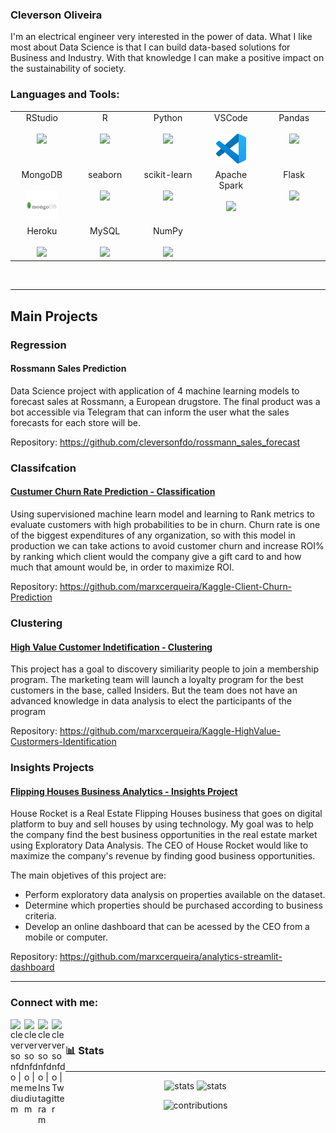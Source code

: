 ### Cleverson Oliveira

I'm an electrical engineer very interested in the power of data. What I like most about Data Science is that I can build data-based solutions for Business and Industry. With that knowledge I can make a positive impact on the sustainability of society.

### Languages and Tools:
<p align="left">
 <table>
  <tbody>
    <tr valign="top"> 
     <td width="20%" align="center">
        <span>RStudio</span><br><br>
        <img height="48px" src="https://github.com/cleversonfdo/cleversonfdo/assets/87786119/30373b27-2871-4b5b-afdd-319ec51d2753">
      </td>
     <td width="20%" align="center">
        <span>R</span><br><br>
        <img height="48px" src="https://github.com/cleversonfdo/cleversonfdo/assets/87786119/7270becb-a5f9-438f-abed-2824d81074e3">
      </td>
     <td width="20%" align="center">
        <span>Python</span><br><br>
        <img height="48px" src="https://cdn.svgporn.com/logos/python.svg">
      </td>
      <td width="20%" align="center">
        <span>VSCode</span><br><br>
        <img height="48px" src="https://raw.githubusercontent.com/github/explore/80688e429a7d4ef2fca1e82350fe8e3517d3494d/topics/visual-studio-code/visual-studio-code.png">
      </td>
      <td width="20%" align="center">
        <span>Pandas</span><br><br>
        <img height="48px" src="https://github.com/cleversonfdo/cleversonfdo/assets/87786119/9ab98860-08bc-4260-9341-3554249c73ea">
      </td>
    </tr>
    <tr valign="top">
      <td width="20%" align="center">
        <span>MongoDB</span><br><br>
        <img height="48px" src="https://raw.githubusercontent.com/github/explore/80688e429a7d4ef2fca1e82350fe8e3517d3494d/topics/mongodb/mongodb.png">
      </td>
      <td width="20%" align="center">
        <span>seaborn</span><br><br>
        <img height="48px" src="https://seaborn.pydata.org/_static/logo-wide-lightbg.svg">
      </td>
      <td width="20%" align="center">
        <span>scikit-learn</span><br><br>
        <img height="48px" src="https://scikit-learn.org/stable/_images/scikit-learn-logo-notext.png">
      </td>
      </td>
      <td width="20%" align="center">
        <span>Apache Spark</span><br><br>
        <img height="48px" src="https://upload.wikimedia.org/wikipedia/commons/thumb/f/f3/Apache_Spark_logo.svg/1200px-Apache_Spark_logo.svg.png">
      </td>
    <td width="20%" align="center">
        <span>Flask</span><br><br>
        <img height="48px" src="https://flask.palletsprojects.com/en/1.1.x/_images/flask-logo.png">
    </td>
   </tr>
      <td width="20%" align="center">
        <span>Heroku</span><br><br>
        <img height="48px" src="https://blog.4linux.com.br/wp-content/uploads/2018/01/Heroku.png">
      </td>
      <td width="20%" align="center">
        <span>MySQL</span><br><br>
        <img height="58" src="https://img2.gratispng.com/20180819/xv/kisspng-logo-mysql-cluster-database-oracle-corporation-macrosolution-5b7962c3aaa0d2.7413479715346817956989.jpg">
      </td>
      <td width="20%" align="center">
        <span>NumPy</span><br><br>
        <img height="48px" src="https://github.com/cleversonfdo/cleversonfdo/assets/87786119/bff25ed4-47d3-4bd2-ad5a-02294a534cfc">
      </td>
    </tr>
  </tbody>
</table>
</p>

<br />

---

## Main Projects

### Regression

#### Rossmann Sales Prediction

Data Science project with application of 4 machine learning models to forecast sales at Rossmann, a European drugstore. The final product was a bot accessible via Telegram that can inform the user what the sales forecasts for each store will be.

Repository: https://github.com/cleversonfdo/rossmann_sales_forecast

### Classifcation

#### [Custumer Churn Rate Prediction - Classification](https://github.com/marxcerqueira/Kaggle-Client-Churn-Prediction)

Using supervisioned machine learn model and learning to Rank metrics to evaluate customers with high probabilities to be in churn. Churn rate is one of the biggest expenditures of any organization, so with this model in production we can take actions to avoid customer churn and increase ROI% by ranking which client would the company give a gift card to and how much that amount would be, in order to maximize ROI.

Repository: https://github.com/marxcerqueira/Kaggle-Client-Churn-Prediction

### Clustering

#### [High Value Customer Indetification - Clustering](https://github.com/marxcerqueira/Kaggle-HighValue-Custormers-Identification)

This project has a goal to discovery similiarity people to join a membership program. The marketing team will launch a loyalty program for the best customers in the base, called Insiders. But the team does not have an advanced knowledge in data analysis to elect the participants of the program

Repository: https://github.com/marxcerqueira/Kaggle-HighValue-Custormers-Identification

### Insights Projects

#### [Flipping Houses Business Analytics - Insights Project](https://github.com/marxcerqueira/analytics-streamlit-dashboard)

House Rocket is a Real Estate Flipping Houses business that goes on digital platform to buy and sell houses by using technology. My goal was to help the company find the best business opportunities in the real estate market using Exploratory Data Analysis. The CEO of House Rocket would like to maximize the company's revenue by finding good business opportunities.

The main objetives of this project are:
* Perform exploratory data analysis on properties available on the dataset.
* Determine which properties should be purchased according to business criteria.
* Develop an online dashboard that can be acessed by the CEO from a mobile or computer.

Repository: https://github.com/marxcerqueira/analytics-streamlit-dashboard

---

### Connect with me:

[<img align="left" alt="cleversonfdo | medium" width="22px" src="https://cdn.jsdelivr.net/npm/simple-icons@3.4.0/icons/linkedin.svg" />][linkedin]

[<img align="left" alt="cleversonfdo | medium" width="22px" src="https://cdn.jsdelivr.net/npm/simple-icons@3.4.0/icons/medium.svg" />][medium]

[<img align="left" alt="cleversonfdo | Instagram" width="22px" src="https://cdn.jsdelivr.net/npm/simple-icons@v3/icons/instagram.svg" />][instagram]

[<img align="left" alt="cleversonfdo | Twitter" width="22px" src="https://cdn.jsdelivr.net/npm/simple-icons@v3/icons/twitter.svg" />][twitter]

<br />

### 📊 Stats
---
<p align="center">
  <img src="https://github-readme-stats.vercel.app/api?username=marxcerqueira&show_icons=true&theme=tokyonight" height="140px" alt="stats"/>
  <img src="https://github-readme-stats.vercel.app/api/top-langs/?username=marxcerqueira&layout=compact&theme=tokyonight" height="140px" alt="stats" />
</p>

<p align="center">
  <img src="https://activity-graph.herokuapp.com/graph?username=marxcerqueira&theme=react-dark" alt="contributions" />
</p>

[medium]: https://medium.com/@marxcerqueira
[linkedin]: linkedin.com/in/cleversonfdo
[instagram]: https://instagram.com/marxcerqueira
[twitter]: https://twitter.com/marxcerqueira
